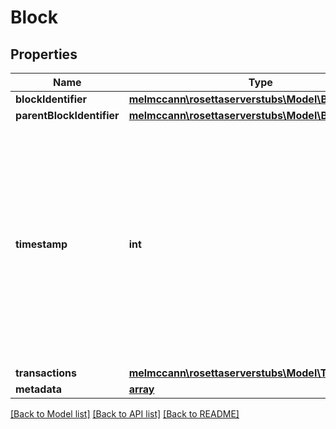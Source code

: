 # Block

## Properties
Name | Type | Description | Notes
------------ | ------------- | ------------- | -------------
**blockIdentifier** | [**melmccann\rosettaserverstubs\Model\BlockIdentifier**](BlockIdentifier.md) |  | 
**parentBlockIdentifier** | [**melmccann\rosettaserverstubs\Model\BlockIdentifier**](BlockIdentifier.md) |  | 
**timestamp** | **int** | The timestamp of the block in milliseconds since the Unix Epoch. The timestamp is stored in milliseconds because some blockchains produce blocks more often than once a second. | 
**transactions** | [**melmccann\rosettaserverstubs\Model\Transaction**](Transaction.md) |  | 
**metadata** | [**array**](.md) |  | [optional] 

[[Back to Model list]](../README.md#documentation-for-models) [[Back to API list]](../README.md#documentation-for-api-endpoints) [[Back to README]](../README.md)


